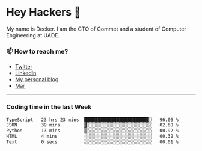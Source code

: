 # Hey Hackers 👋

My name is Decker. I am the CTO of Commet and a student of Computer Engineering at UADE.

### 📫 How to reach me?
- [Twitter](https://x.com/0xDecker) 
- [LinkedIn](https://www.linkedin.com/in/decker-urbano/) 
- [My personal blog](http://decker.sh) 
- [Mail](mailto:me@decker.sh)

---

### Coding time in the last Week

<!--START_SECTION:waka-->

```txt
TypeScript   23 hrs 23 mins  ████████████████████████░   96.06 %
JSON         39 mins         ▓░░░░░░░░░░░░░░░░░░░░░░░░   02.68 %
Python       13 mins         ▒░░░░░░░░░░░░░░░░░░░░░░░░   00.92 %
HTML         4 mins          ░░░░░░░░░░░░░░░░░░░░░░░░░   00.32 %
Text         0 secs          ░░░░░░░░░░░░░░░░░░░░░░░░░   00.01 %
```

<!--END_SECTION:waka-->
